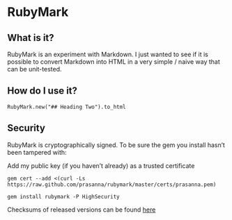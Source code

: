 # RubyMark

## What is it?

RubyMark is an experiment with Markdown. I just wanted to see if it is possible to convert Markdown into HTML in a very simple / naive way that can be unit-tested.

## How do I use it?

`RubyMark.new("## Heading Two").to_html`

## Security

RubyMark is cryptographically signed. To be sure the gem you install hasn’t been tampered with:

Add my public key (if you haven’t already) as a trusted certificate

`gem cert --add <(curl -Ls https://raw.github.com/prasanna/rubymark/master/certs/prasanna.pem)`

`gem install rubymark -P HighSecurity`

Checksums of released versions can be found [here](https://github.com/prasanna/rubymark/tree/master/checksum)